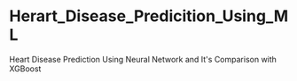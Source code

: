 # Herart_Disease_Predicition_Using_ML
Heart Disease Prediction Using Neural Network and It's Comparison with XGBoost
